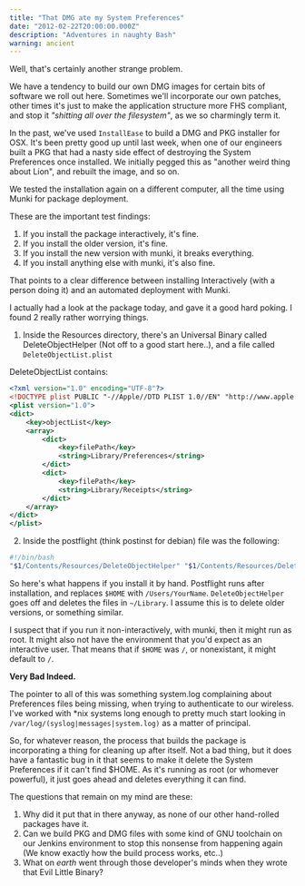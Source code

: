 ```yaml
---
title: "That DMG ate my System Preferences"
date: "2012-02-22T20:00:00.000Z"
description: "Adventures in naughty Bash"
warning: ancient
---
```


Well, that's certainly another strange problem.

We have a tendency to build our own DMG images for certain bits of software we roll out here.  Sometimes we'll incorporate our own patches, other times it's just to make the application structure more FHS compliant, and stop it *"shitting all over the filesystem"*, as we so charmingly term it.

In the past, we've used `InstallEase` to build a DMG and PKG installer for OSX.  It's been pretty good up until last week, when one of our engineers built a PKG that had a nasty side effect of destroying the System Preferences once installed.  We initially pegged this as "another weird thing about Lion", and rebuilt the image, and so on.  

We tested the installation again on a different computer, all the time using Munki for package deployment.  

These are the important test findings: 

1. If you install the package interactively, it's fine.
2. If you install the older version, it's fine.
3. If you install the new version with munki, it breaks everything.
4. If you install anything else with munki, it's also fine.

That points to a clear difference between installing Interactively (with a person doing it) and an automated deployment with Munki.

I actually had a look at the package today, and gave it a good hard poking.  I found 2 really rather worrying things.

1. Inside the Resources directory, there's an Universal Binary called DeleteObjectHelper (Not off to a good start here..), and a file called `DeleteObjectList.plist`

DeleteObjectList contains:
```xml
<?xml version="1.0" encoding="UTF-8"?>
<!DOCTYPE plist PUBLIC "-//Apple//DTD PLIST 1.0//EN" "http://www.apple.com/DTDs/PropertyList-1.0.dtd">
<plist version="1.0">
<dict>
	<key>objectList</key>
	<array>
		<dict>
			<key>filePath</key>
			<string>Library/Preferences</string>
		</dict>
		<dict>
			<key>filePath</key>
			<string>Library/Receipts</string>
		</dict>
	</array>
</dict>
</plist>
```
2. Inside the postflight (think postinst for debian) file was the following:
```bash
#!/bin/bash
"$1/Contents/Resources/DeleteObjectHelper" "$1/Contents/Resources/DeleteObjectList.plist" "$HOME" "$3"
```
So here's what happens if you install it by hand.  Postflight runs after installation, and replaces `$HOME` with `/Users/YourName`.  `DeleteObjectHelper` goes off and deletes the files in `~/Library`.  I assume this is to delete older versions, or something similar.

I suspect that if you run it non-interactively, with munki, then it might run as root.  It might also not have the environment that you'd expect as an interactive user. That means that if `$HOME` was `/`, or nonexistant, it might default to `/`.  

**Very Bad Indeed.**

The pointer to all of this was something system.log complaining about Preferences files being missing, when trying to authenticate to our wireless.  I've worked with *nix systems long enough to pretty much start looking in `/var/log/(syslog|messages|system.log)` as a matter of principal.

So, for whatever reason, the process that builds the package is incorporating a thing for cleaning up after itself.  Not a bad thing, but it does have a fantastic bug in it that seems to make it delete the System Preferences if it can't find $HOME.  As it's running as root (or whomever powerful), it just goes ahead and deletes everything it can find.

The questions that remain on my mind are these:

1. Why did it put that in there anyway, as none of our other hand-rolled packages have it.
2. Can we build PKG and DMG files with some kind of GNU toolchain on our Jenkins environment to stop this nonsense from happening again (We know exactly how the build process works, etc..)
3. What on *earth* went through those developer's minds when they wrote that Evil Little Binary?

 